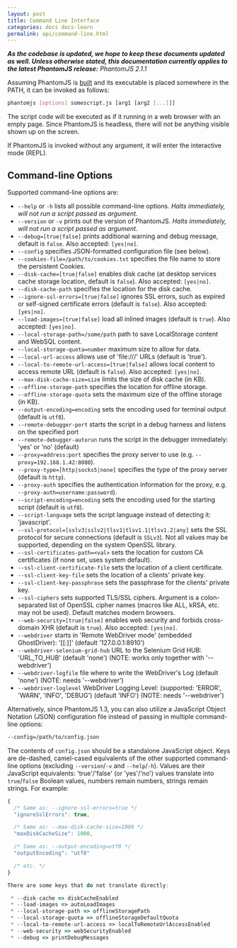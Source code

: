 ```yaml
---
layout: post
title: Command Line Interface
categories: docs docs-learn
permalink: api/command-line.html
---
```


_**As the codebase is updated, we hope to keep these documents updated as well. Unless otherwise stated, this documentation currently applies to the latest PhantomJS release:** PhantomJS 2.1.1_

Assuming PhantomJS is [built](http://phantomjs.org/build.html) and its executable is placed somewhere in the PATH, it can be invoked as follows:

```bash
phantomjs [options] somescript.js [arg1 [arg2 [...]]]
```

The script code will be executed as if it running in a web browser with an empty page. Since PhantomJS is headless, there will not be anything visible shown up on the screen.

If PhantomJS is invoked without any argument, it will enter the interactive mode (REPL).

## Command-line Options

Supported command-line options are:

 * `--help` or `-h` lists all possible command-line options. _Halts immediately, will not run a script passed as argument._
 * `--version` or `-v` prints out the version of PhantomJS. _Halts immediately, will not run a script passed as argument._
 * `--debug=[true|false]` prints additional warning and debug message, default is `false`. Also accepted: `[yes|no]`.
 * `--config` specifies JSON-formatted configuration file (see below).
 * `--cookies-file=/path/to/cookies.txt` specifies the file name to store the persistent Cookies.
 * `--disk-cache=[true|false]` enables disk cache (at desktop services cache storage location, default is `false`). Also accepted: `[yes|no]`.
 * `--disk-cache-path` specifies the location for the disk cache.
 * `--ignore-ssl-errors=[true|false]` ignores SSL errors, such as expired or self-signed certificate errors (default is `false`). Also accepted: `[yes|no]`.
 * `--load-images=[true|false]` load all inlined images (default is `true`). Also accepted: `[yes|no]`.
 * `--local-storage-path=/some/path` path to save LocalStorage content and WebSQL content.
 * `--local-storage-quota=number` maximum size to allow for data.
 * `--local-url-access` allows use of 'file:///' URLs (default is 'true').
 * `--local-to-remote-url-access=[true|false]` allows local content to access remote URL (default is `false`). Also accepted: `[yes|no]`.
 * `--max-disk-cache-size=size` limits the size of disk cache (in KB).
 * `--offline-storage-path` specifies the location for offline storage.
 * `--offline-storage-quota` sets the maximum size of the offline storage (in KB).
 * `--output-encoding=encoding` sets the encoding used for terminal output (default is `utf8`).
 *  `--remote-debugger-port` starts the script in a debug harness and listens on the specified port
 *  `--remote-debugger-autorun` runs the script in the debugger immediately: 'yes' or 'no' (default)
 * `--proxy=address:port` specifies the proxy server to use (e.g. `--proxy=192.168.1.42:8080`).
 * `--proxy-type=[http|socks5|none]` specifies the type of the proxy server (default is `http`).
 * `--proxy-auth` specifies the authentication information for the proxy, e.g. `--proxy-auth=username:password`).
 * `--script-encoding=encoding` sets the encoding used for the starting script (default is `utf8`).
 * `--script-language` sets the script language instead of detecting it: 'javascript'.
 * `--ssl-protocol=[sslv3|sslv2|tlsv1|tlsv1.1|tlsv1.2|any]` sets the SSL protocol for secure connections (default is `SSLv3`). Not all values may be supported, depending on the system OpenSSL library.
 * `--ssl-certificates-path=<val>` sets the location for custom CA certificates (if none set, uses system default).
 * `--ssl-client-certificate-file` sets the location of a client certificate.
 * `--ssl-client-key-file` sets the location of a clients' private key.
 * `--ssl-client-key-passphrase` sets the passphrase for the clients' private key.
 * `--ssl-ciphers` sets supported TLS/SSL ciphers. Argument is a colon-separated list of OpenSSL cipher names (macros like ALL, kRSA, etc. may not be used). Default matches modern browsers.
 * `--web-security=[true|false]` enables web security and forbids cross-domain XHR (default is `true`). Also accepted: `[yes|no]`.
 * `--webdriver` starts in 'Remote WebDriver mode' (embedded GhostDriver): '[[<IP>:]<PORT>]' (default '127.0.0.1:8910')
 * `--webdriver-selenium-grid-hub` URL to the Selenium Grid HUB: 'URL_TO_HUB' (default 'none') (NOTE: works only together with '--webdriver')
 * `--webdriver-logfile` file where to write the WebDriver's Log (default 'none') (NOTE: needs '--webdriver')
 * `--webdriver-loglevel` WebDriver Logging Level: (supported: 'ERROR', 'WARN', 'INFO', 'DEBUG') (default 'INFO') (NOTE: needs '--webdriver')

Alternatively, since PhantomJS 1.3, you can also utilize a JavaScript Object Notation (JSON) configuration file instead of passing in multiple command-line options:

```bash
--config=/path/to/config.json
```

The contents of `config.json` should be a standalone JavaScript object. Keys are de-dashed, camel-cased equivalents of the other supported command-line options (excluding `--version`/`-v` and `--help`/`-h`).  Values are their JavaScript equivalents: 'true'/'false' (or 'yes'/'no') values translate into `true`/`false` Boolean values, numbers remain numbers, strings remain strings. For example:

```js
{
  /* Same as: --ignore-ssl-errors=true */
  "ignoreSslErrors": true,

  /* Same as: --max-disk-cache-size=1000 */
  "maxDiskCacheSize": 1000,

  /* Same as: --output-encoding=utf8 */
  "outputEncoding": "utf8"

  /* etc. */
}

There are some keys that do not translate directly:

 * --disk-cache => diskCacheEnabled
 * --load-images => autoLoadImages
 * --local-storage-path => offlineStoragePath
 * --local-storage-quota => offlineStorageDefaultQuota
 * --local-to-remote-url-access => localToRemoteUrlAccessEnabled
 * --web-security => webSecurityEnabled
 * --debug => printDebugMessages

```
